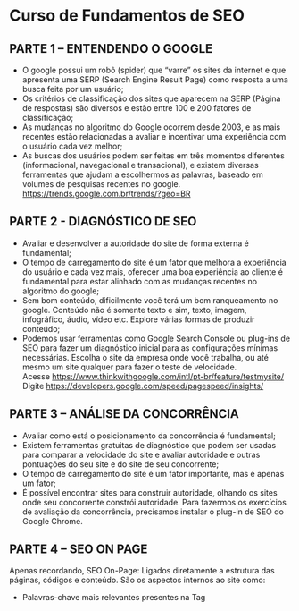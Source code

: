# Curso de Fundamentos de SEO

## PARTE 1 – ENTENDENDO O GOOGLE

* O google possui um robô (spider) que “varre” os sites da internet e que apresenta uma SERP (Search Engine Result Page) como resposta a uma busca feita por um usuário;
* Os critérios de classificação dos sites que aparecem na SERP (Página de respostas) são diversos e estão entre 100 e 200 fatores de classificação;
* As mudanças no algoritmo do Google ocorrem desde 2003, e as mais recentes estão relacionadas a avaliar e incentivar uma experiência com o usuário cada vez melhor;
* As buscas dos usuários podem ser feitas em três momentos diferentes (informacional, navegacional e transacional), e existem diversas ferramentas que ajudam a escolhermos as palavras, baseado em volumes de pesquisas recentes no google.
https://trends.google.com.br/trends/?geo=BR

## PARTE 2 - DIAGNÓSTICO DE SEO

* Avaliar e desenvolver a autoridade do site de forma externa é fundamental;
* O tempo de carregamento do site é um fator que melhora a experiência do usuário e cada vez mais, oferecer uma boa experiência ao cliente é fundamental para estar alinhado com as mudanças recentes no algoritmo do google;
* Sem bom conteúdo, dificilmente você terá um bom ranqueamento no google. Conteúdo não é somente texto e sim, texto, imagem, infográfico, áudio, vídeo etc. Explore várias formas de produzir conteúdo;
* Podemos usar ferramentas como Google Search Console ou plug-ins de SEO para fazer um diagnóstico inicial para as configurações mínimas necessárias.
Escolha o site da empresa onde você trabalha, ou até mesmo um site qualquer para fazer o teste de velocidade. </br>
Acesse https://www.thinkwithgoogle.com/intl/pt-br/feature/testmysite/ </br>
Digite https://developers.google.com/speed/pagespeed/insights/ 

## PARTE 3 – ANÁLISE DA CONCORRÊNCIA

* Avaliar como está o posicionamento da concorrência é fundamental;
* Existem ferramentas gratuitas de diagnóstico que podem ser usadas para comparar a velocidade do site e avaliar autoridade e outras pontuações do seu site e do site de seu concorrente;
* O tempo de carregamento do site é um fator importante, mas é apenas um fator;
* É possível encontrar sites para construir autoridade, olhando os sites onde seu concorrente constrói autoridade.
Para fazermos os exercícios de avaliação da concorrência, precisamos instalar o plug-in de SEO do Google Chrome.

## PARTE 4 – SEO ON PAGE

Apenas recordando, SEO On-Page: Ligados diretamente a estrutura das páginas, códigos e conteúdo. São os aspectos internos ao site como:
* Palavras-chave mais relevantes presentes na Tag <title>;
* Cada página deve possuir um título <title> próprio, relevante e diferente das outras páginas. PROIBIDO títulos duplicados;
* Ordem da palavra-chave no <title>. A palavra-chave deve estar no início;
* Imagens com a tag ALT preenchidas e descrição correta da imagem;
* erificar se o conteúdo do site é duplicado. Evitar copiar conteúdo de outros sites. O conteúdo deve ser único;
* Sem erros de ortografia e concordância no conteúdo;
* Utilização de URLs amigáveis, com o hífen ( - ) de separador;
* Uso de linkagem interna entre as páginas e também posts do site, seguindo as recomendações do texto âncora.
* Ter um olhar para o On Page é olhar para dentro do site e ajustar problemas estruturais, de tempo de carregamento, código entre outros;
* A maioria das plataformas (CMS) sejam elas para sites simples ou lojas de e-commerce, na maioria das vezes já vem estruturadas para o On Page SEO;
* Conhecer o básico de HTML, ajuda a otimizar o On Page SEO;
* Sites que usem CMS Wordpress, podem usar o plug-in yoast que funciona como um checklist para vários critérios de SEO on page;

## PARTE 5 – SEO OFF PAGE

Apenas recordando, Off-Page SEO são todos os fatores externos que se relacionam com um site. Não tem relação com o código do site. Veja alguns abaixo:
* Ganhar links de sites confiáveis com o Texto âncora deles sendo sua palavra-chave;
* Evitar o uso de informações irrelevantes como link (Clique Aqui, Veja Aqui, Saiba Mais);
* Ganhar uma grande quantidade e qualidade de links externos;
* Diversidade de domínios que “linkam” seu site;
* Confiabilidade do domínio baseado nos links de sites importantes que recebe;
* Bounce rate das páginas – Índice de entradas e saídas de cada página para uma palavra-chave.
* Precisamos construir uma lista de sites para uma boa estratégia de link building;
* Pedir links de sites que tenham o mesmo assunto gera melhor resultado do que pedir link de qualquer site, sobre qualquer assunto;
* É importante ter variedade de sites apontando link para o seu site;
* Sem ações Off Page, dificilmente o trabalho de SEO, trará resultados.

## PARTE 6 – RELATÓRIOS RESULTADOS

Acesse a conta de demonstração do Google Analytics, clicando em https://support.google.com/analytics/answer/6367342?hl=pt-BR e faça uma navegação pelos mesmos relatórios que foram apresentados em nossa aula. </br>
Primeiro faça uma navegação no relatório de audiência e configure o relatório para ver as informações de tráfego de pesquisa.</br>
Como montar uma apresentação com os resultados de SEO? </br>
* Visão Geral do tráfego;
* Tráfego de Visitas Orgânicas;
* Comparativos mês atual x mês anterior;
* omparativos mês atual ano atual x mesmo mês mas ano anterior;
* Conversões por tráfego de pesquisa orgânica;
* Top 10 Páginas Visitadas;
* Porcentagem de tráfego por canais;
* Posicionamento de Palavras-chave estratégicas.

Curso: Alura – FUNDAMENTOS DE SEO  - 2021